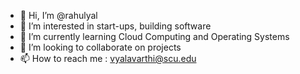 - 👋 Hi, I’m @rahulyal
- 👀 I’m interested in start-ups, building software
- 🌱 I’m currently learning Cloud Computing and Operating Systems
- 💞️ I’m looking to collaborate on projects
- 📫 How to reach me : vyalavarthi@scu.edu

<!---
rahulyal/rahulyal is a ✨ special ✨ repository because its `README.md` (this file) appears on your GitHub profile.
You can click the Preview link to take a look at your changes.
--->
